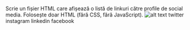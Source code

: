 Scrie un fișier HTML care afișează o listă de linkuri către profile de social media. Folosește doar HTML (fără CSS, fără JavaScript).
![alt text](image.png)
twitter
instagram
linkedin
facebook
